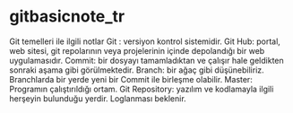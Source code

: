 # gitbasicnote_tr
Git temelleri ile ilgili notlar
Git : versiyon kontrol sistemidir.
Git Hub: portal, web sitesi, git repolarının veya projelerinin içinde depolandığı bir web uygulamasıdır.
Commit: bir dosyayı tamamladıktan ve çalışır hale geldikten sonraki aşama gibi görülmektedir.
Branch: bir ağaç gibi düşünebiliriz. Branchlarda bir yerde yeni bir Commit ile birleşme olabilir.
Master: Programın çalıştırıldığı ortam.
Git Repository: yazılım ve kodlamayla ilgili herşeyin bulunduğu yerdir. Loglanması beklenir.
